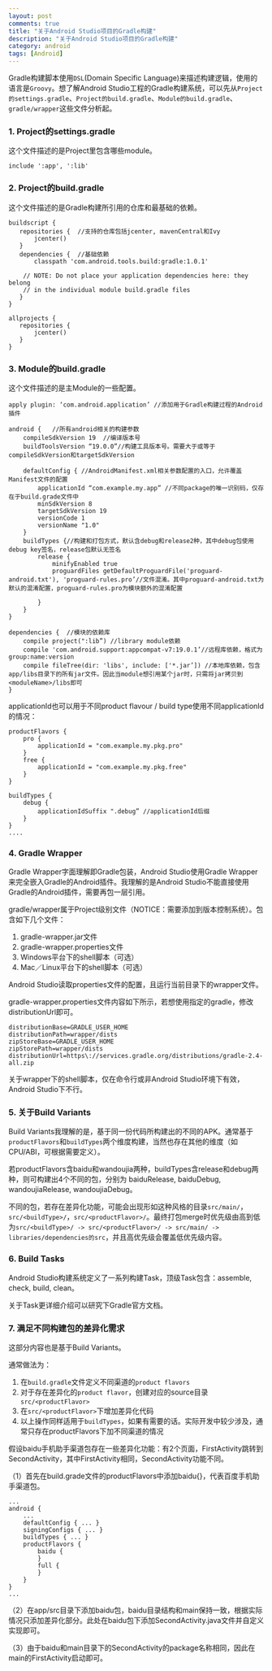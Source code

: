 ```yaml
---
layout: post
comments: true
title: "关于Android Studio项目的Gradle构建"
description: "关于Android Studio项目的Gradle构建"
category: android
tags: [Android]
---
```



Gradle构建脚本使用`DSL`(Domain Specific Language)来描述构建逻辑，使用的语言是`Groovy`。想了解Android Studio工程的Gradle构建系统，可以先从`Project的settings.gradle`、`Project的build.gradle`、`Module的build.gradle`、`gradle/wrapper`这些文件分析起。

<!--more-->

### 1. Project的settings.gradle

这个文件描述的是Project里包含哪些module。

    include ':app', ':lib'
    
### 2. Project的build.gradle

这个文件描述的是Gradle构建所引用的仓库和最基础的依赖。

    buildscript {
       repositories {  //支持的仓库包括jcenter, mavenCentral和Ivy
           jcenter()
       }
       dependencies {  //基础依赖
           classpath 'com.android.tools.build:gradle:1.0.1'

        // NOTE: Do not place your application dependencies here: they belong
        // in the individual module build.gradle files
       }
    }

    allprojects {
       repositories {
           jcenter()
       }
    }
    
### 3. Module的build.gradle

这个文件描述的是主Module的一些配置。

    apply plugin: ‘com.android.application’ //添加用于Gradle构建过程的Android插件

    android {   //所有android相关的构建参数
        compileSdkVersion 19  //编译版本号
        buildToolsVersion “19.0.0”//构建工具版本号。需要大于或等于compileSdkVersion和targetSdkVersion

        defaultConfig { //AndroidManifest.xml相关参数配置的入口，允许覆盖Manifest文件的配置
            applicationId “com.example.my.app” //不同package的唯一识别码，仅存在于build.grade文件中
            minSdkVersion 8
            targetSdkVersion 19
            versionCode 1
            versionName "1.0"
        }
        buildTypes {//构建和打包方式，默认含debug和release2种，其中debug包使用debug key签名，release包默认无签名
            release {
                minifyEnabled true
                proguardFiles getDefaultProguardFile('proguard-android.txt'), 'proguard-rules.pro’//文件混淆。其中proguard-android.txt为默认的混淆配置，proguard-rules.pro为模块额外的混淆配置

            }
        }
    }

    dependencies {  //模块的依赖库
        compile project(":lib”) //library module依赖
        compile 'com.android.support:appcompat-v7:19.0.1’//远程库依赖，格式为group:name:version
        compile fileTree(dir: 'libs', include: ['*.jar’]) //本地库依赖，包含app/libs目录下的所有jar文件。因此当module想引用某个jar时，只需将jar拷贝到<moduleName>/libs即可
    }

applicationId也可以用于不同product flavour / build type使用不同applicationId的情况：

    productFlavors {
        pro {
            applicationId = "com.example.my.pkg.pro"
        }
        free {
            applicationId = "com.example.my.pkg.free"
        }
    }

    buildTypes {
        debug {
            applicationIdSuffix ".debug” //applicationId后缀
        }
    }
    ....
    
### 4. Gradle Wrapper

Gradle Wrapper字面理解即Gradle包装，Android Studio使用Gradle Wrapper来完全嵌入Gradle的Android插件。我理解的是Android Studio不能直接使用Gradle的Android插件，需要再包一层引用。

gradle/wrapper属于Project级别文件（NOTICE：需要添加到版本控制系统）。包含如下几个文件：
 
1. gradle-wrapper.jar文件
2. gradle-wrapper.properties文件
3. Windows平台下的shell脚本（可选）
4. Mac／Linux平台下的shell脚本（可选）

Android Studio读取properties文件的配置，且运行当前目录下的wrapper文件。

gradle-wrapper.properties文件内容如下所示，若想使用指定的gradle，修改distributionUrl即可。

    distributionBase=GRADLE_USER_HOME
    distributionPath=wrapper/dists
    zipStoreBase=GRADLE_USER_HOME
    zipStorePath=wrapper/dists
    distributionUrl=https\://services.gradle.org/distributions/gradle-2.4-all.zip

关于wrapper下的shell脚本，仅在命令行或非Android Studio环境下有效，Android Studio下不行。

### 5. 关于Build Variants

Build Variants我理解的是，基于同一份代码所构建出的不同的APK。通常基于`productFlavors`和`buildTypes`两个维度构建，当然也存在其他的维度（如CPU/ABI，可根据需要定义）。

若productFlavors含baidu和wandoujia两种，buildTypes含release和debug两种，则可构建出4个不同的包，分别为
baiduRelease, baiduDebug, wandoujiaRelease, wandoujiaDebug。

不同的包，若存在差异化功能，可能会出现形如这种风格的目录`src/main/`，`src/<buildType>/`，`src/<productFlavor>/`。最终打包merge时优先级由高到低为`src/<buildType>/ -> src/<productFlavor>/ -> src/main/ -> libraries/dependencies的src`，并且高优先级会覆盖低优先级内容。

### 6. Build Tasks

Android Studio构建系统定义了一系列构建Task，顶级Task包含：assemble, check, build, clean。

关于Task更详细介绍可以研究下Gradle官方文档。

### 7. 满足不同构建包的差异化需求

这部分内容也是基于Build Variants。

通常做法为：

1. 在`build.gradle`文件定义不同渠道的`product flavors`
2. 对于存在差异化的`product flavor`，创建对应的source目录`src/<productFlavor>`
3. 在`src/<productFlavor>`下增加差异化代码
4. 以上操作同样适用于`buildTypes`，如果有需要的话。实际开发中较少涉及，通常只存在productFlavors下加不同渠道的情况

假设baidu手机助手渠道包存在一些差异化功能：有2个页面，FirstActivity跳转到SecondActivity，其中FirstActivity相同，SecondActivity功能不同。

（1）首先在build.grade文件的productFlavors中添加baidu{}，代表百度手机助手渠道包。

    ...
    android {
        ...
        defaultConfig { ... }
        signingConfigs { ... }
        buildTypes { ... }
        productFlavors {
            baidu {
            }
            full {
            }
        }
    }
    ...

（2）在app/src目录下添加baidu包，baidu目录结构和main保持一致，根据实际情况只添加差异化部分。此处在baidu包下添加SecondActivity.java文件并自定义实现即可。

（3）由于baidu和main目录下的SecondActivity的package名称相同，因此在main的FirstActivity启动即可。
